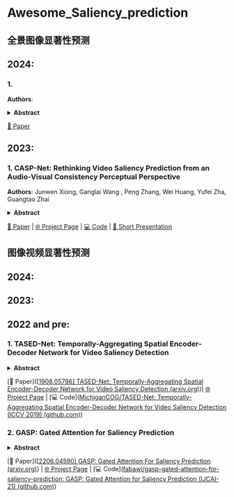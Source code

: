 # Awesome_Saliency_prediction

## 全景图像显著性预测

## 2024:

### 1. 

**Authors**: 

<details span>
<summary><b>Abstract</b></summary>
</details>


  [📄 Paper](https://arxiv.org/pdf/2401.02436.pdf) 

## 2023:

### 1. CASP-Net: Rethinking Video Saliency Prediction from an Audio-Visual Consistency Perceptual Perspective

**Authors**: Junwen Xiong, Ganglai Wang , Peng Zhang, Wei Huang, Yufei Zha, Guangtao Zhai

<details span>
<summary><b>Abstract</b></summary>
Incorporating the audio stream enables Video Saliency Prediction (VSP) to imitate the selective attention mechanism of human brain. By focusing on the benefits of joint auditory and visual information, most VSP methods are capable of exploiting semantic correlation between vision and audio modalities but ignoring the negative effects due to the temporal inconsistency of audio-visual intrinsics. Inspired by the biological inconsistency-correction within multi-sensory information, in this study, a consistencyaware audio-visual saliency prediction network (CASPNet) is proposed, which takes a comprehensive consideration of the audio-visual semantic interaction and consistent perception. In addition a two-stream encoder for elegant association between video frames and corresponding sound source, a novel consistency-aware predictive coding is also designed to improve the consistency within audio and visual representations iteratively. To further aggregate the multi-scale audio-visual information, a saliency decoder is introduced for the final saliency map generation. Substantial experiments demonstrate that the proposed CASP-Net outperforms the other state-of-the-art methods on six challenging audio-visual eye-tracking datasets. For a demo of our system please see our project webpage.
</details>



  [📄 Paper](https://openaccess.thecvf.com/content/CVPR2023/html/Xiong_CASP-Net_Rethinking_Video_Saliency_Prediction_From_an_Audio-Visual_Consistency_Perceptual_CVPR_2023_paper.html) | [🌐 Project Page]() | [💻 Code](https://woshihaozhu.github.io/CASP-Net/) | [🎥 Short Presentation]()



## 图像视频显著性预测

## 2024:

## 2023:

## 2022 and pre:

### 1. TASED-Net: Temporally-Aggregating Spatial Encoder-Decoder Network for Video Saliency Detection

<details span>
<summary><b>Abstract</b></summary>
TASED-Net is a 3D fully-convolutional network architecture for video saliency detection. It consists of two building blocks: first, the encoder network extracts low-resolution spatiotemporal features from an input clip of several consecutive frames, and then the following prediction network decodes the encoded features spatially while aggregating all the temporal information. As a result, a single prediction map is produced from an input clip of multiple frames. Frame-wise saliency maps can be predicted by applying TASED-Net in a sliding-window fashion to a video. The proposed approach assumes that the saliency map of any frame can be predicted by considering a limited number of past frames. The results of our extensive experiments on video saliency detection validate this assumption and demonstrate that our fully-convolutional model with temporal aggregation method is effective. TASED-Net significantly outperforms previous state-of-the-art approaches on all three major large-scale datasets of video saliency detection: DHF1K, Hollywood2, and UCFSports. After analyzing the results qualitatively, we observe that our model is especially better at attending to salient moving objects.   
</details>

  [📄 Paper]([[1908.05786\] TASED-Net: Temporally-Aggregating Spatial Encoder-Decoder Network for Video Saliency Detection (arxiv.org)](https://arxiv.org/abs/1908.05786))| [🌐 Project Page]() | [💻 Code]([MichiganCOG/TASED-Net: Temporally-Aggregating Spatial Encoder-Decoder Network for Video Saliency Detection (ICCV 2019) (github.com)](https://github.com/MichiganCOG/TASED-Net))

### 2. GASP: Gated Attention for Saliency Prediction

<details span>
<summary><b>Abstract</b></summary>
Saliency prediction refers to the computational task of modeling overt attention. Social cues greatly influence our attention, consequently altering our eye movements and behavior. To emphasize the efficacy of such features, we present a neural model for integrating social cues and weighting their influences. Our model consists of two stages. During the first stage, we detect two social cues by following gaze, estimating gaze direction, and recognizing affect. These features are then transformed into spatiotemporal maps through image processing operations. The transformed representations are propagated to the second stage (GASP) where we explore various techniques of late fusion for integrating social cues and introduce two subnetworks for directing attention to relevant stimuli. Our experiments indicate that fusion approaches achieve better results for static integration methods, whereas non-fusion approaches for which the influence of each modality is unknown, result in better outcomes when coupled with recurrent models for dynamic saliency prediction. We show that gaze direction and affective representations contribute a prediction to ground-truth correspondence improvement of at least 5% compared to dynamic saliency models without social cues. Furthermore, affective representations improve GASP, supporting the necessity of considering affect-biased attention in predicting saliency.    
</details>

  [📄 Paper]([[2206.04590\] GASP: Gated Attention For Saliency Prediction (arxiv.org)](https://arxiv.org/abs/2206.04590)) | [🌐 Project Page]() | [💻 Code]([fabawi/gasp-gated-attention-for-saliency-prediction: GASP: Gated Attention for Saliency Prediction (IJCAI-21) (github.com)](https://github.com/fabawi/gasp-gated-attention-for-saliency-prediction))

